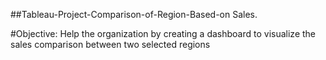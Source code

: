 ##Tableau-Project-Comparison-of-Region-Based-on Sales.


#Objective:
Help the organization by creating a dashboard to visualize the sales comparison between two selected regions
